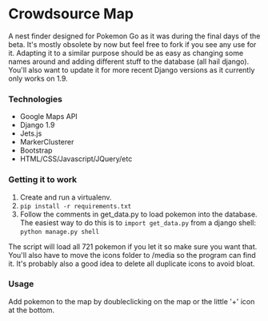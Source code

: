 # Crowdsource Map
A nest finder designed for Pokemon Go as it was during the final days of the beta. It's mostly obsolete by now but feel free to fork if you see any use for it. Adapting it to a similar purpose should be as easy as changing some names around and adding different stuff to the database (all hail django). You'll also want to update it for more recent Django versions as it currently only works on 1.9. 

### Technologies
- Google Maps API
- Django 1.9
- Jets.js
- MarkerClusterer
- Bootstrap
- HTML/CSS/Javascript/JQuery/etc

### Getting it to work
1. Create and run a virtualenv.
2. ```pip install -r requirements.txt```
3. Follow the comments in get_data.py to load pokemon into the database. The easiest way to do this is to ```import get_data.py``` from a django shell: ```python manage.py shell```

The script will load all 721 pokemon if you let it so make sure you want that. You'll also have to move the icons folder to /media so the program can find it. It's probably also a good idea to delete all duplicate icons to avoid bloat.

### Usage
Add pokemon to the map by doubleclicking on the map or the little '+' icon at the bottom.
